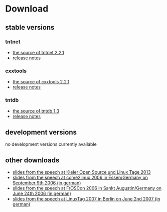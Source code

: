 Download
========

stable versions
---------------

### tntnet
 * [the source of tntnet 2.2.1](download/tntnet-2.2.1.tar.gz)
 * [release notes](download/tntnet-2.2.1/Releasenotes-2.2.1.html)

### cxxtools
 * [the source of cxxtools 2.2.1](download/cxxtools-2.2.1.tar.gz)
 * [release notes](download/cxxtools-2.2.1/Releasenotes-2.2.1.html)

### tntdb
 * [the source of tntdb 1.3](download/tntdb-1.3.tar.gz)
 * [release notes](releasenotes-tntdb-1-3.html)

development versions
--------------------

no development versions currently available

other downloads
---------------

 * [slides from the speech at Kieler Open Source und Linux Tage 2013](download/Tntnet-Vortrag-2013.pdf)
 * [slides from the speech at come2linux 2006 in Essen/Germany on September 9th 2006 (in german)](download/tntnet-come2linux.odp)
 * [slides from the speech at FrOSCon 2006 in Sankt Augustin/Germany on June 24th 2006 (in german)](download/tntnet-froscon.odp)
 * [slides from the speech at LinuxTag 2007 in Berlin on June 2nd 2007 (in german)](download/tntnet-freewrt.odp)
